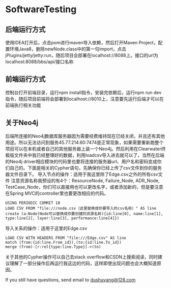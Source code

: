 # SoftwareTesting
## 后端运行方式
使用IDEA打开后，点击pom进行maven导入依赖，然后打开Maven Project，配置环境Java8，删除newNode.class中的第一句import，点击jPlugins/jetty/jetty:run，随后项目会部署在localhost://8088上。接口的url为localhost:8088/bbs/api/接口名称

## 前端运行方式
控制台打开前端目录，运行npm install指令，安装完依赖后，运行npm run dev指令，随后项目前端将会部署到localhost://8010上，注意要先运行后端才可以在前端执行相关功能

## 关于Neo4j
后端所连接的Neo4j数据库服务器因为需要经费维持现在已经关闭，并且还有其他用途。所以无法访问到服务45.77.214.60:7474是正常现象，如果需要重新跑整个项目可以在本机或者自己的其他服务器上装一个Neo4j。然后利用在Clearwater终极版文件夹中我已经整理好的数据，利用loadcsv导入进去就可以了，当然在后端的Neo4j driver相应模块的代码里也要将连接的服务器url、用户名和密码变成你们自己的。下面是相关的Cypher语句，先确保你已经上传了csv文件到你的服务器文件目录下。
导入节点的操作：适用于我这里除了Edge.csv之外的所有csv文件
注意资源名称我预设的有4个：ResourceNode, Failure_Node, ADR_Node, TestCase_Node，你们可以直接用也可以更改名字，或者添加新的，但是要注意在Spring MVC的controller里也要更改相应的代码。
```
USING PERIODIC COMMIT 10   
LOAD CSV FROM "file:///node.csv（这里替换成你要导入的csv名称）" AS line  
create (a:Node(Node可以替换成你要创建的资源名称){id:line[0], name:line[1], type:line[2], layer:line[3], performance:line[4]})  
```
导入关系的操作：适用于这里的Edge.csv
```
LOAD CSV WITH HEADERS FROM "file:///Edge.csv" AS line
match (from:{id:line.From_id}),(to:{id:line.To_id})
merge (from)-[r:rel{type:line.Type}]->(to)
```
关于其他的Cypher操作可以自己去stack overflow和CSDN上搜索阅读，同时建议理解了一部分操作后再运行我这边的代码，这样即使出现问题也会大概知道原因。

If you still have questions, send email to dushuyang@126.com
